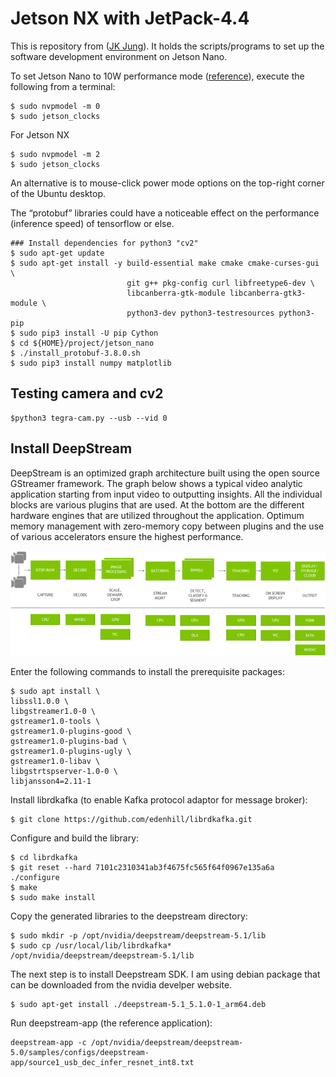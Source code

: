 
# Jetson NX with JetPack-4.4

This is repository from ([JK Jung](https://jkjung-avt.github.io/jetpack-4.4/)).
It holds the scripts/programs to set up the software development environment on Jetson Nano.

To set Jetson Nano to 10W performance mode ([reference](https://devtalk.nvidia.com/default/topic/1050377/jetson-nano/deep-learning-inference-benchmarking-instructions/)), execute the following from a terminal:

   ```shell
   $ sudo nvpmodel -m 0
   $ sudo jetson_clocks
   ```
For Jetson NX
```shell
$ sudo nvpmodel -m 2
$ sudo jetson_clocks 
```
An alternative is to mouse-click power mode options on the top-right corner of the Ubuntu desktop.

The “protobuf” libraries could have a noticeable effect on the performance (inference speed) of tensorflow or else. 

```shell
### Install dependencies for python3 "cv2"
$ sudo apt-get update
$ sudo apt-get install -y build-essential make cmake cmake-curses-gui \
                          git g++ pkg-config curl libfreetype6-dev \
                          libcanberra-gtk-module libcanberra-gtk3-module \
                          python3-dev python3-testresources python3-pip
$ sudo pip3 install -U pip Cython
$ cd ${HOME}/project/jetson_nano
$ ./install_protobuf-3.8.0.sh
$ sudo pip3 install numpy matplotlib
```
## Testing camera and cv2
```shell
$python3 tegra-cam.py --usb --vid 0
```
## Install DeepStream

DeepStream is an optimized graph architecture built using the open source GStreamer framework. The graph below shows a typical video analytic application starting from input video to outputting insights.
All the individual blocks are various plugins that are used. At the bottom are the different hardware engines that are utilized throughout the application. 
Optimum memory management with zero-memory copy between plugins and the use of various accelerators ensure the highest performance.

![Deepstream](https://github.com/T-DevH/Jetson-NX/blob/master/images/DS_overview_graph_architecture.png)

Enter the following commands to install the prerequisite packages:

```shell
$ sudo apt install \
libssl1.0.0 \
libgstreamer1.0-0 \
gstreamer1.0-tools \
gstreamer1.0-plugins-good \
gstreamer1.0-plugins-bad \
gstreamer1.0-plugins-ugly \
gstreamer1.0-libav \
libgstrtspserver-1.0-0 \
libjansson4=2.11-1
```

Install librdkafka (to enable Kafka protocol adaptor for message broker):

```shell
$ git clone https://github.com/edenhill/librdkafka.git
```

Configure and build the library:

```shell
$ cd librdkafka
$ git reset --hard 7101c2310341ab3f4675fc565f64f0967e135a6a
./configure
$ make
$ sudo make install
```

Copy the generated libraries to the deepstream directory:

```shell
$ sudo mkdir -p /opt/nvidia/deepstream/deepstream-5.1/lib
$ sudo cp /usr/local/lib/librdkafka* /opt/nvidia/deepstream/deepstream-5.1/lib
```

The next step is to install Deepstream SDK. I am using debian package that can be downloaded from the nvidia develper website. 

```shell
$ sudo apt-get install ./deepstream-5.1_5.1.0-1_arm64.deb
```

Run deepstream-app (the reference application):

```shell
deepstream-app -c /opt/nvidia/deepstream/deepstream-5.0/samples/configs/deepstream-app/source1_usb_dec_infer_resnet_int8.txt
```



 
